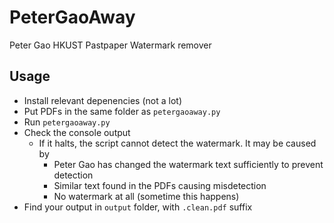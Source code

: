 # PeterGaoAway
Peter Gao HKUST Pastpaper Watermark remover

## Usage

- Install relevant depenencies (not a lot)
- Put PDFs in the same folder as `petergaoaway.py`
- Run `petergaoaway.py`
- Check the console output
  - If it halts, the script cannot detect the watermark. It may be caused by
    - Peter Gao has changed the watermark text sufficiently to prevent detection
    - Similar text found in the PDFs causing misdetection
    - No watermark at all (sometime this happens)
- Find your output in `output` folder, with `.clean.pdf` suffix
